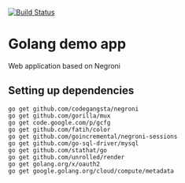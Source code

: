 [![Build Status](https://travis-ci.org/dfernandez/golang.svg?branch=master)](https://travis-ci.org/dfernandez/golang)
# Golang demo app

Web application based on Negroni

## Setting up dependencies

````
go get github.com/codegangsta/negroni
go get github.com/gorilla/mux
go get code.google.com/p/gcfg
go get github.com/fatih/color
go get github.com/goincremental/negroni-sessions
go get github.com/go-sql-driver/mysql
go get github.com/stathat/go
go get github.com/unrolled/render
go get golang.org/x/oauth2
go get google.golang.org/cloud/compute/metadata
````
